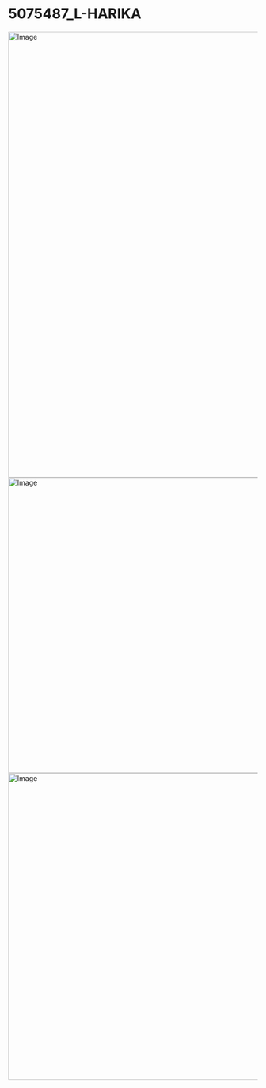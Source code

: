 # 5075487_L-HARIKA
<img width="1230" height="899" alt="Image" src="https://github.com/user-attachments/assets/3b5f3f18-dbc8-4ebe-a4f6-5a02e5661d58" />
<img width="870" height="596" alt="Image" src="https://github.com/user-attachments/assets/4d075a37-c719-4ba5-8ec7-f6c885779f4e" />
<img width="882" height="619" alt="Image" src="https://github.com/user-attachments/assets/dea647d3-b503-423e-bc6c-45ae066877c1" />

